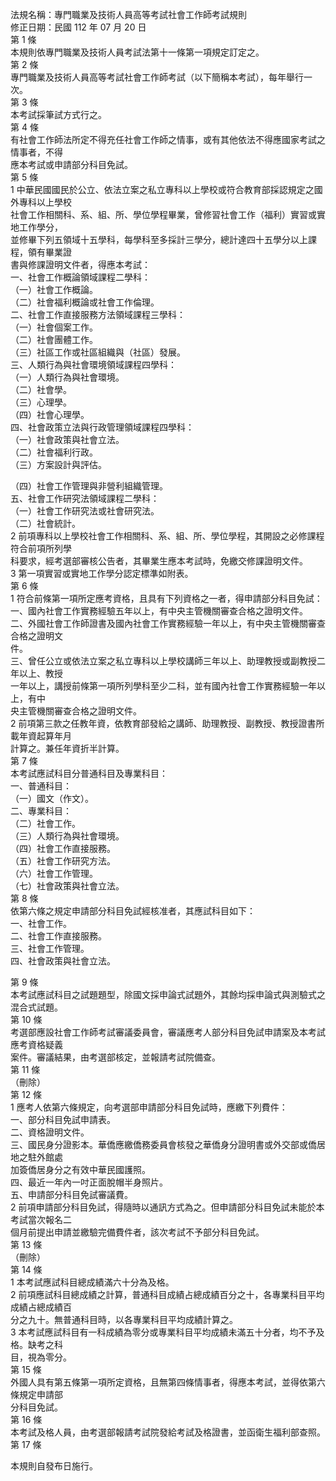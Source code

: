 法規名稱：專門職業及技術人員高等考試社會工作師考試規則  
修正日期：民國 112 年 07 月 20 日  
第 1 條  
本規則依專門職業及技術人員考試法第十一條第一項規定訂定之。  
第 2 條  
專門職業及技術人員高等考試社會工作師考試（以下簡稱本考試），每年舉行一次。  
第 3 條  
本考試採筆試方式行之。  
第 4 條  
有社會工作師法所定不得充任社會工作師之情事，或有其他依法不得應國家考試之情事者，不得  
應本考試或申請部分科目免試。  
第 5 條  
1 中華民國國民於公立、依法立案之私立專科以上學校或符合教育部採認規定之國外專科以上學校  
社會工作相關科、系、組、所、學位學程畢業，曾修習社會工作（福利）實習或實地工作學分，  
並修畢下列五領域十五學科，每學科至多採計三學分，總計達四十五學分以上課程，領有畢業證  
書與修課證明文件者，得應本考試：  
一、社會工作概論領域課程二學科：  
（一）社會工作概論。  
（二）社會福利概論或社會工作倫理。  
二、社會工作直接服務方法領域課程三學科：  
（一）社會個案工作。  
（二）社會團體工作。  
（三）社區工作或社區組織與（社區）發展。  
三、人類行為與社會環境領域課程四學科：  
（一）人類行為與社會環境。  
（二）社會學。  
（三）心理學。  
（四）社會心理學。  
四、社會政策立法與行政管理領域課程四學科：  
（一）社會政策與社會立法。  
（二）社會福利行政。  
（三）方案設計與評估。  


（四）社會工作管理與非營利組織管理。  
五、社會工作研究法領域課程二學科：  
（一）社會工作研究法或社會研究法。  
（二）社會統計。  
2 前項專科以上學校社會工作相關科、系、組、所、學位學程，其開設之必修課程符合前項所列學  
科要求，經考選部審核公告者，其畢業生應本考試時，免繳交修課證明文件。  
3 第一項實習或實地工作學分認定標準如附表。  
第 6 條  
1 符合前條第一項所定應考資格，且具有下列資格之一者，得申請部分科目免試：  
一、國內社會工作實務經驗五年以上，有中央主管機關審查合格之證明文件。  
二、外國社會工作師證書及國內社會工作實務經驗一年以上，有中央主管機關審查合格之證明文  
件。  
三、曾任公立或依法立案之私立專科以上學校講師三年以上、助理教授或副教授二年以上、教授  
一年以上，講授前條第一項所列學科至少二科，並有國內社會工作實務經驗一年以上，有中  
央主管機關審查合格之證明文件。  
2 前項第三款之任教年資，依教育部發給之講師、助理教授、副教授、教授證書所載年資起算年月  
計算之。兼任年資折半計算。  
第 7 條  
本考試應試科目分普通科目及專業科目：  
一、普通科目：  
（一）國文（作文）。  
二、專業科目：  
（二）社會工作。  
（三）人類行為與社會環境。  
（四）社會工作直接服務。  
（五）社會工作研究方法。  
（六）社會工作管理。  
（七）社會政策與社會立法。  
第 8 條  
依第六條之規定申請部分科目免試經核准者，其應試科目如下：  
一、社會工作。  
二、社會工作直接服務。  
三、社會工作管理。  
四、社會政策與社會立法。  


第 9 條  
本考試應試科目之試題題型，除國文採申論式試題外，其餘均採申論式與測驗式之混合式試題。  
第 10 條  
考選部應設社會工作師考試審議委員會，審議應考人部分科目免試申請案及本考試應考資格疑義  
案件。審議結果，由考選部核定，並報請考試院備查。  
第 11 條  
（刪除）  
第 12 條  
1 應考人依第六條規定，向考選部申請部分科目免試時，應繳下列費件：  
一、部分科目免試申請表。  
二、資格證明文件。  
三、國民身分證影本。華僑應繳僑務委員會核發之華僑身分證明書或外交部或僑居地之駐外館處  
加簽僑居身分之有效中華民國護照。  
四、最近一年內一吋正面脫帽半身照片。  
五、申請部分科目免試審議費。  
2 前項申請部分科目免試，得隨時以通訊方式為之。但申請部分科目免試未能於本考試當次報名二  
個月前提出申請並繳驗完備費件者，該次考試不予部分科目免試。  
第 13 條  
（刪除）  
第 14 條  
1 本考試應試科目總成績滿六十分為及格。  
2 前項應試科目總成績之計算，普通科目成績占總成績百分之十，各專業科目平均成績占總成績百  
分之九十。無普通科目時，以各專業科目平均成績計算之。  
3 本考試應試科目有一科成績為零分或專業科目平均成績未滿五十分者，均不予及格。缺考之科  
目，視為零分。  
第 15 條  
外國人具有第五條第一項所定資格，且無第四條情事者，得應本考試，並得依第六條規定申請部  
分科目免試。  
第 16 條  
本考試及格人員，由考選部報請考試院發給考試及格證書，並函衛生福利部查照。  
第 17 條  


本規則自發布日施行。  


